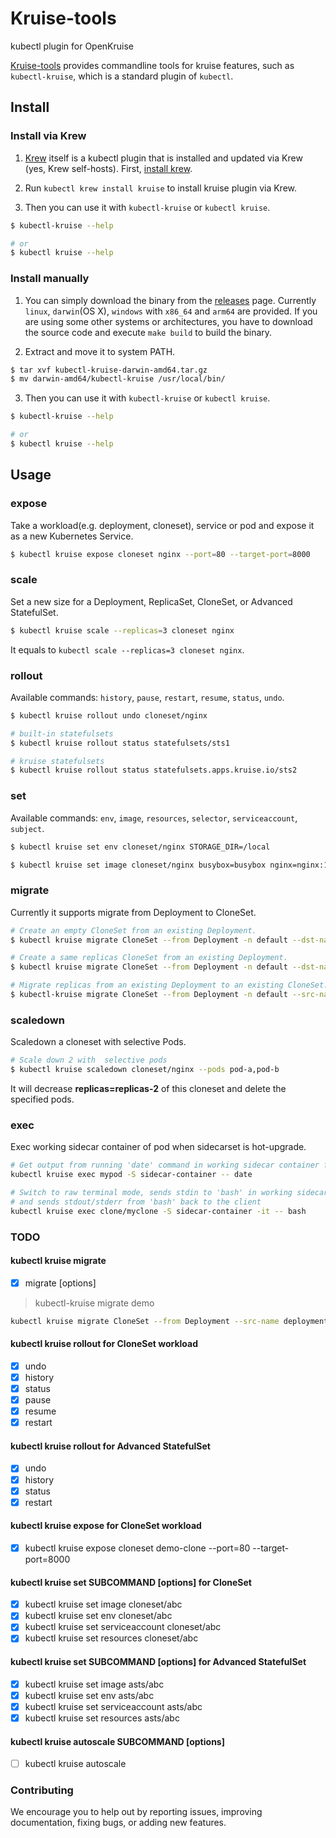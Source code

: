 # Kruise-tools
kubectl plugin for OpenKruise

[Kruise-tools](https://github.com/openkruise/kruise-tools) provides commandline tools for kruise features, such as `kubectl-kruise`, which is a standard plugin of `kubectl`.

## Install
### Install via Krew
1. [Krew](https://krew.sigs.k8s.io/) itself is a kubectl plugin that is installed and updated via Krew (yes, Krew self-hosts).
   First, [install krew](https://krew.sigs.k8s.io/docs/user-guide/setup/install/).

2. Run `kubectl krew install kruise` to install kruise plugin via Krew.

3. Then you can use it with `kubectl-kruise` or `kubectl kruise`.

```bash
$ kubectl-kruise --help

# or
$ kubectl kruise --help
```
### Install manually
1. You can simply download the binary from the [releases](https://github.com/openkruise/kruise-tools/releases) page. Currently `linux`, `darwin`(OS X), `windows` with `x86_64` and `arm64` are provided. If you are using some other systems or architectures, you have to download the source code and execute `make build` to build the binary.

2. Extract and move it to system PATH.

```bash
$ tar xvf kubectl-kruise-darwin-amd64.tar.gz
$ mv darwin-amd64/kubectl-kruise /usr/local/bin/
```

3. Then you can use it with `kubectl-kruise` or `kubectl kruise`.

```bash
$ kubectl-kruise --help

# or
$ kubectl kruise --help
```

## Usage

### expose

Take a workload(e.g. deployment, cloneset), service or pod and expose it as a new Kubernetes Service.

```bash
$ kubectl kruise expose cloneset nginx --port=80 --target-port=8000
```

### scale

Set a new size for a Deployment, ReplicaSet, CloneSet, or Advanced StatefulSet.

```bash
$ kubectl kruise scale --replicas=3 cloneset nginx
```

It equals to `kubectl scale --replicas=3 cloneset nginx`.

### rollout

Available commands: `history`, `pause`, `restart`, `resume`, `status`, `undo`.

```bash
$ kubectl kruise rollout undo cloneset/nginx

# built-in statefulsets
$ kubectl kruise rollout status statefulsets/sts1

# kruise statefulsets
$ kubectl kruise rollout status statefulsets.apps.kruise.io/sts2
```

### set

Available commands: `env`, `image`, `resources`, `selector`, `serviceaccount`, `subject`.

```bash
$ kubectl kruise set env cloneset/nginx STORAGE_DIR=/local

$ kubectl kruise set image cloneset/nginx busybox=busybox nginx=nginx:1.9.1
```

### migrate

Currently it supports migrate from Deployment to CloneSet.

```bash
# Create an empty CloneSet from an existing Deployment.
$ kubectl kruise migrate CloneSet --from Deployment -n default --dst-name deployment-name --create

# Create a same replicas CloneSet from an existing Deployment.
$ kubectl kruise migrate CloneSet --from Deployment -n default --dst-name deployment-name --create --copy

# Migrate replicas from an existing Deployment to an existing CloneSet.
$ kubectl-kruise migrate CloneSet --from Deployment -n default --src-name cloneset-name --dst-name deployment-name --replicas 10 --max-surge=2
```

### scaledown

Scaledown a cloneset with selective Pods.

```bash
# Scale down 2 with  selective pods
$ kubectl kruise scaledown cloneset/nginx --pods pod-a,pod-b
```

It will decrease **replicas=replicas-2** of this cloneset and delete the specified pods.

### exec

Exec working sidecar container of pod when sidecarset is hot-upgrade.

```bash
# Get output from running 'date' command in working sidecar container from pod mypod
kubectl kruise exec mypod -S sidecar-container -- date

# Switch to raw terminal mode, sends stdin to 'bash' in working sidecar container from cloneset myclone 
# and sends stdout/stderr from 'bash' back to the client
kubectl kruise exec clone/myclone -S sidecar-container -it -- bash
```

### TODO
#### kubectl kruise migrate
   * [x] migrate [options]

> kubectl-kruise migrate demo
```bash
kubectl kruise migrate CloneSet --from Deployment --src-name deployment-demo --dst-name cloneset-demo --create --copy
```
   
#### kubectl kruise rollout for CloneSet workload
   * [x] undo
   * [x] history
   * [x] status
   * [x] pause
   * [x] resume
   * [x] restart
   
#### kubectl kruise rollout for Advanced StatefulSet
   * [x]  undo
   * [x] history
   * [x] status
   * [x] restart

#### kubectl kruise expose for CloneSet workload
   * [x] kubectl kruise expose cloneset demo-clone  --port=80 --target-port=8000
   
#### kubectl kruise set SUBCOMMAND [options] for CloneSet
   * [x] kubectl kruise set image cloneset/abc
   * [x] kubectl kruise set env cloneset/abc
   * [x] kubectl kruise set serviceaccount cloneset/abc
   * [x] kubectl kruise set resources cloneset/abc
   
#### kubectl kruise set SUBCOMMAND [options] for Advanced StatefulSet
   * [x] kubectl kruise set image asts/abc
   * [x] kubectl kruise set env asts/abc
   * [x] kubectl kruise set serviceaccount asts/abc
   * [x] kubectl kruise set resources asts/abc
   
#### kubectl kruise autoscale SUBCOMMAND [options]
   * [ ] kubectl kruise autoscale 
 

### Contributing
We encourage you to help out by reporting issues, improving documentation, fixing bugs, or adding new features. 
